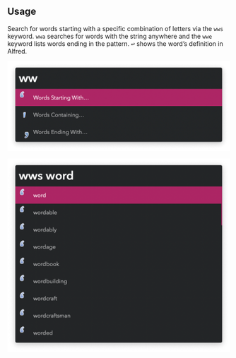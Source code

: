 ## Usage

Search for words starting with a specific combination of letters via the `wws` keyword. `wwa` searches for words with the string anywhere and the `wwe` keyword lists words ending in the pattern. <kbd>↩</kbd> shows the word’s definition in Alfred.

![Showing all options](images/ww.png)

![Showing words starting with](images/wws.png)
